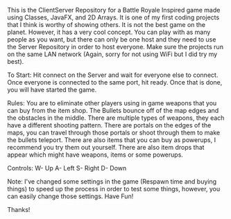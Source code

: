 This is the ClientServer Repository for a Battle Royale Inspired game made using Classes, JavaFX, and 2D Arrays.
It is one of my first coding projects that I think is worthy of showing others. It is not the best game on the planet. However, it has a very cool concept.
You can play with as many people as you want, but there can only be one host and they need to use the Server Repository in order to host everyone.
Make sure the projects run on the same LAN network (Again, sorry for not using WiFi but I did try my best).


To Start:
  Hit connect on the Server and wait for everyone else to connect.
  Once everyone is connected to the same port, hit ready.
  Once that is done, you will have started the game.

Rules:
  You are to eliminate other players using in game weapons that you can buy from the item shop.
  The Bullets bounce off of the map edges and the obstacles in the middle.
  There are multiple types of weapons, they each have a different shooting pattern.
  There are portals on the edges of the maps, you can travel through those portals or shoot through them to make the bullets teleport.
  There are also items that you can buy as powerups, I recommend you try them out yourself.
  There are also item drops that appear which might have weapons, items or some powerups.

Controls:
  W- Up
  A- Left
  S- Right
  D- Down

Note:
  I've changed some settings in the game (Respawn time and buying things) to speed up the process in order to test some things, however, you can easily change those settings. 
  Have Fun!

Thanks!

